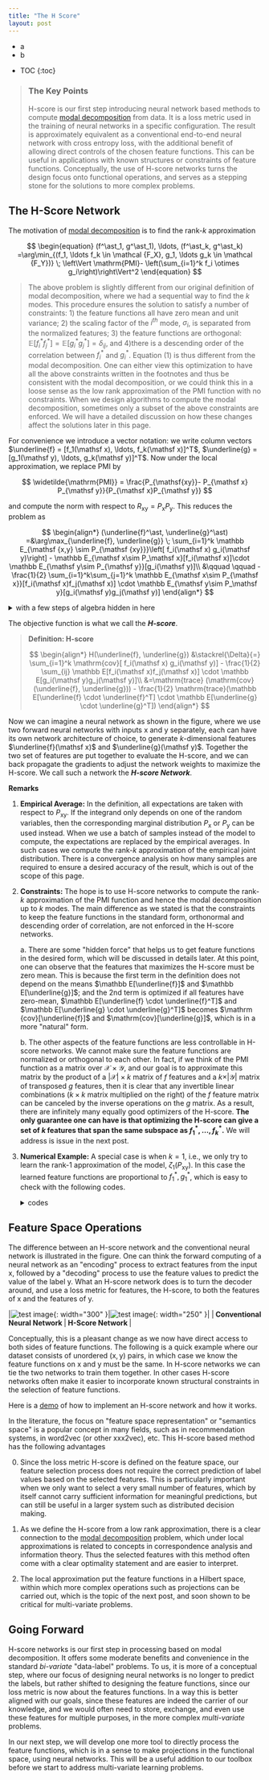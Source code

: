 ```yaml
---
title: "The H Score"
layout: post
---
```


+ a
+ b
* TOC
{:toc}

> ### The Key Points
> H-score is our first step introducing neural network based methods to compute [modal decomposition](https://gilearning.github.io/ModalDecomposition/) from data. It is a loss metric used in the training of neural networks in a specific configuration. The result is approximately equivalent as a conventional end-to-end neural network with cross entropy loss, with the additional benefit of allowing direct controls of the chosen feature functions. This can be useful in applications with known structures or constraints of feature functions. Conceptually, the use of H-score networks turns the design focus onto functional operations, and serves as a stepping stone for the solutions to more complex problems.



## The H-Score Network
The motivation of [modal decomposition](https://gilearning.github.io/ModalDecomposition/#modal-decomposition) is to find the rank-$k$ approximation 

$$
\begin{equation}
 (f^\ast_1, g^\ast_1), \ldots, (f^\ast_k, g^\ast_k) =\arg\min_{(f_1, \ldots f_k \in \mathcal {F_X}, g_1, \ldots g_k \in \mathcal {F_Y})} \; \left\Vert \mathrm{PMI}- \left(\sum_{i=1}^k  f_i \otimes g_i\right)\right\Vert^2 
\end{equation}
$$


> The above problem is slightly different from our original definition of modal decomposition, where we had a sequential way to find the $k$ modes. This procedure ensures the solution to satisfy a number of constraints: 1) the feature functions all have zero mean and unit variance; 2) the scaling factor of the $i^{th}$ mode, $\sigma_i$, is separated from the normalized features;  3) the feature functions are orthogonal: $\mathbb E[f^\ast_i f^\ast_j] = \mathbb E[g^\ast_i g^\ast_j] = \delta_{ij}$, and 4)there is a descending order of the correlation between $f^\ast_i$ and $g^\ast_i$. Equation (1) is thus different from the modal decomposition. One can either view this optimization to have all the above constraints written in the footnotes and thus be consistent with the modal decomposition, or we could think this in a loose sense as the low rank approximation of the PMI function with no constraints. When we design algorithms to compute the modal decomposition, sometimes only a subset of the above constraints are enforced. We will have a detailed discussion on how these changes affect the solutions later in this page. 

 For convenience we introduce a vector notation: we write column vectors $\underline{f} = [f_1(\mathsf x), \ldots, f_k(\mathsf x)]^T$, $\underline{g} = [g_1(\mathsf y), \ldots, g_k(\mathsf y)]^T$. Now under the local approximation, we replace $\mathrm{PMI}$ by 

$$
\widetilde{\mathrm{PMI}} = \frac{P_{\mathsf{xy}}- P_{\mathsf x} P_{\mathsf y}}{P_{\mathsf x}P_{\mathsf y}}
$$

and compute the norm with respect to $R_{\mathsf {xy}} = P_\mathsf xP_\mathsf y$. This reduces the problem as 

$$
\begin{align*}
(\underline{f}^\ast, \underline{g}^\ast) =&\arg\max_{\underline{f}, \underline{g}} \; \sum_{i=1}^k \mathbb E_{\mathsf {x,y} \sim P_{\mathsf {xy}}}\left[ f_i(\mathsf x) g_i(\mathsf y)\right] -  \mathbb E_{\mathsf x\sim P_\mathsf x}[f_i(\mathsf x)]\cdot \mathbb E_{\mathsf y\sim P_{\mathsf y}}[g_i(\mathsf y)]\\
&\qquad \qquad -\frac{1}{2} \sum_{i=1}^k\sum_{j=1}^k \mathbb E_{\mathsf x\sim P_{\mathsf x}}[f_i(\mathsf x)f_j(\mathsf x)] \cdot \mathbb E_{\mathsf y\sim P_\mathsf y}[g_i(\mathsf y)g_j(\mathsf y)]
\end{align*}
$$

<details>
<summary> with a few steps of algebra hidden in here </summary>

$$
\begin{align*}
\zeta_1^k(P_{\mathsf {xy}}) &= \arg\min \; \left\Vert \widetilde{\mathrm{PMI}}- \left(\sum_{i=1}^k f_i \otimes g_i\right)\right\Vert^2\\
&= \arg \min \; \left\Vert \widetilde{\mathrm{PMI}} \right\Vert^2 - 2 \left\langle \widetilde{\mathrm{PMI}}, \left(\sum_{i=1}^k f_i \otimes g_i\right)\right\rangle + \left\Vert \left(\sum_{i=1}^k  f_i \otimes g_i\right)\right\Vert^2\\
&= \arg\max \; \left\langle \widetilde{\mathrm{PMI}}, \left(\sum_{i=1}^k f_i \otimes g_i\right)\right\rangle -\frac{1}{2} \left\Vert \left(\sum_{i=1}^k f_i \otimes g_i\right)\right\Vert^2\\
&= \arg\max \; \sum_{x,y} P_{\mathsf x}(x) P_{\mathsf y}(y) \cdot \frac{P_{\mathsf {xy}} - P_{\mathsf x}P_{\mathsf y}(y)}{P_{\mathsf x}(x)P_{\mathsf y}(y)}\cdot \left(\sum_{i=1}^k f_i \otimes g_i\right)\\
&\qquad \qquad - \frac{1}{2}\cdot \sum_{xy} P_{\mathsf x}(x) P_{\mathsf y}(y) \cdot \left(\sum_{i=1}^k f_i \otimes g_i\right)^2\\
&= \arg\max \; \sum_{i=1}^k \mathbb E_{\mathsf {x,y} \sim P_{\mathsf {xy}}}\left[ f_i(\mathsf x) g_i(\mathsf y)\right] -  \mathbb E_{\mathsf x\sim P_\mathsf x}[f_i(\mathsf x)]\cdot \mathbb E_{\mathsf y\sim P_{\mathsf y}}[g_i(\mathsf y)]\\
&\qquad \qquad -\frac{1}{2} \sum_{i=1}^k\sum_{j=1}^k \mathbb E_{\mathsf x\sim P_{\mathsf x}}[f_i(\mathsf x)f_j(\mathsf x)] \cdot \mathbb E_{\mathsf y\sim P_\mathsf y}[g_i(\mathsf y)g_j(\mathsf y)]
\end{align*}
$$
</details>

The objective function is what we call the **_H-score_**. 

>**Definition: H-score**
>
>$$
\begin{align*}
H(\underline{f}, \underline{g}) &\stackrel{\Delta}{=} \sum_{i=1}^k \mathrm{cov}[ f_i(\mathsf x) g_i(\mathsf y)] - \frac{1}{2} \sum_{ij} \mathbb E[f_i(\mathsf x)f_j(\mathsf x)] \cdot \mathbb E[g_i(\mathsf y)g_j(\mathsf y)]\\
&=\mathrm{trace} (\mathrm{cov} (\underline{f}, \underline{g})) - \frac{1}{2} \mathrm{trace}(\mathbb E[\underline{f} \cdot \underline{f}^T] \cdot \mathbb E[\underline{g} \cdot \underline{g}^T])
\end{align*}
$$

Now we can imagine a neural network as shown in the figure, where we use two forward neural networks with inputs $\mathsf x$ and $\mathsf y$ separately, each can have its own network architecture of choice, to generate $k$-dimensional features $\underline{f}(\mathsf x)$ and $\underline{g}(\mathsf y)$. Together the two set of features are put together to evaluate the H-score, and we can back propagate the gradients to adjust the network weights to maximize the H-score. We call such a network the **_H-score Network_**. 



**Remarks**

1. **Empirical Average:** In the definition, all expectations are taken with respect to $P_{\mathsf {xy}}$. If the integrand only depends on one of the random variables, then the corresponding marginal distribution $P_{\mathsf x}$ or $P_{\mathsf y}$ can be used instead. When we use a batch of samples instead of the model to compute, the expectations are replaced by the empirical averages. In such cases we compute the rank-$k$ approximation of the empirical joint distribution. There is a convergence analysis on how many samples are required to ensure a desired accuracy of the result, which is out of the scope of this page.  

2. **Constraints:** The hope is to use H-score networks to compute the rank-$k$ approximation of the PMI function and hence the modal decomposition up to $k$ modes. The main difference as we stated is that the constraints to keep the feature functions in the standard form, orthonormal and descending order of correlation, are not enforced in the H-score networks. 

    a. There are some "hidden force" that helps us to get feature functions in the desired form, which will be discussed in details later. At this point, one can observe that the features that maximizes the H-score must be zero mean. This is because the first term in the definition does not depend on the means $\mathbb E[\underline{f}]$ and $\mathbb E[\underline{g}]$; and the 2nd term is optimized if all features have zero-mean, $\mathbb E[\underline{f} \cdot \underline{f}^T]$ and  $\mathbb E[\underline{g} \cdot \underline{g}^T]$ becomes $\mathrm {cov}[\underline{f}]$ and $\mathrm{cov}[\underline{g}]$, which is in a more "natural" form. 

    b. The other aspects of the feature functions are less controllable in H-score networks. We cannot make sure the feature functions are normalized or orthogonal to each other. In fact, if we think of the PMI function as a matrix over $\mathcal {X\times Y}$, and our goal is to approximate this matrix by the product of a $\vert\mathcal X\vert \times k$ matrix of $f$ features and a $k \times \vert\mathcal Y\vert$ matrix of transposed $g$ features, then it is clear that any invertible linear combinations ($k\times k$ matrix multiplied on the right) of the $f$ feature matrix can be canceled by the inverse operations on the $g$ matrix. As a result, there are infinitely many equally good optimizers of the H-score. **The only guarantee one can have is that optimizing the H-score can give a set of $k$ features that span the same subspace as $f^\ast_1, \ldots, f^\ast_k$.** We will address is issue in the next post. 

3. **Numerical Example:** A special case is when $k=1$, i.e., we only try to learn the rank-1 approximation of the model, $\zeta_1 (P_{\mathsf {xy}})$. In this case the learned feature functions are proportional to $f^\ast_1, g^\ast_1$, which is easy to check with the following codes. 
    <details>
    <summary>codes </summary>
    </details> 

## Feature Space Operations

The difference between an H-score network and the conventional neural network is illustrated in the figure. One can think the forward computing of a neural network as an "encoding" process to extract features from  the input $\mathsf x$, followed by a "decoding" process to use the feature values to predict the value of the label $\mathsf y$. What an H-score network does is to turn the decoder around, and use a loss metric for features, the H-score, to both the features of $\mathsf x$ and the features of $\mathsf y$. 

|![test image](/assets/autocoder.png){: width="300" }|![test image](/assets/Hscorenetwork.png){: width="250" }|
|<b> Conventional Neural Network </b>|<b> H-Score Network </b>|

Conceptually, this is a pleasant change as we now have direct access to both sides of feature functions. The following is a quick example where our dataset consists of unordered $\mathsf{(x,y)}$ pairs, in which case we know the feature functions on $\mathsf x$ and $\mathsf y$ must be the same. In H-score networks we can tie the two networks to train them together. In other cases H-score networks often make it easier to incorporate known structural constraints in the selection of feature functions. 

Here is a [demo](https://colab.research.google.com/drive/1unwIT5Y23_2owWVlFuRvIL4yCtbhuQOo?usp=sharing) of how to implement an H-score network and how it works. 

In the literature, the focus on "feature space representation" or "semantics space" is a popular concept in many fields, such as in recommendation systems, in word2vec (or other xxx2vec), etc. This H-score based method has the following advantages

0. Since the loss metric H-score is defined on the feature space, our feature selection process does not require the correct prediction of label values based on the selected features. This is particularly important when we only want to select a very small number of features, which by itself cannot carry sufficient information for meaningful predictions, but can still be useful in a larger system such as distributed decision making. 

1. As we define the H-score from a low rank approximation, there is a clear connection to the [modal decomposition](https://gilearning.github.io/ModalDecomposition/) problem, which under local approximations is related to concepts in correspondence analysis and information theory. Thus the selected features with this method often come with a clear optimality statement and are easier to interpret. 

2. The local approximation put the feature functions in a Hilbert space, within which more complex operations such as projections can be carried out, which is the topic of the next post, and soon shown to be critical for multi-variate problems. 





## Going Forward

H-score networks is our first step in processing based on modal decomposition. It offers some moderate benefits and convenience in the standard _bi-variate_ "data-label" problems. To us, it is more of a conceptual step, where our focus of designing neural networks is no longer to predict the labels, but rather shifted to designing the feature functions, since our loss metric is now about the features functions. In a way this is better aligned with our goals, since these features are indeed the carrier of our knowledge, and we would often need to store, exchange, and even use these features for multiple purposes, in the more complex _multi-variate_ problems.

In our next step, we will develop one more tool to directly process the feature functions, which is in a sense to make projections in the functional space, using neural networks. This will be a useful addition to our toolbox before we start to address multi-variate learning problems. 

